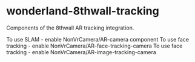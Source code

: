 # wonderland-8thwall-tracking
Components of the 8thwall AR tracking integration.

To use SLAM - enable NonVrCamera/AR-camera component
To use face tracking - enable NonVrCamera/AR-face-tracking-camera
To use face tracking - enable NonVrCamera/AR-image-tracking-camera
